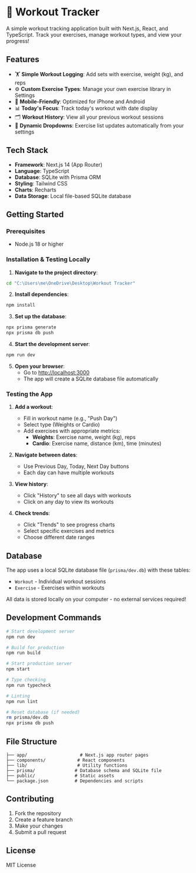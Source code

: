 # 💪 Workout Tracker

A simple workout tracking application built with Next.js, React, and TypeScript. Track your exercises, manage workout types, and view your progress!

## Features

- 🏋️ **Simple Workout Logging**: Add sets with exercise, weight (kg), and reps
- ⚙️ **Custom Exercise Types**: Manage your own exercise library in Settings
- 📱 **Mobile-Friendly**: Optimized for iPhone and Android
- 📊 **Today's Focus**: Track today's workout with date display
- 🗂️ **Workout History**: View all your previous workout sessions
- 🔄 **Dynamic Dropdowns**: Exercise list updates automatically from your settings

## Tech Stack

- **Framework**: Next.js 14 (App Router)
- **Language**: TypeScript
- **Database**: SQLite with Prisma ORM
- **Styling**: Tailwind CSS
- **Charts**: Recharts
- **Data Storage**: Local file-based SQLite database

## Getting Started

### Prerequisites

- Node.js 18 or higher

### Installation & Testing Locally

1. **Navigate to the project directory**:
```bash
cd "C:\Users\me\OneDrive\Desktop\Workout Tracker"
```

2. **Install dependencies**:
```bash
npm install
```

3. **Set up the database**:
```bash
npx prisma generate
npx prisma db push
```

4. **Start the development server**:
```bash
npm run dev
```

5. **Open your browser**:
   - Go to [http://localhost:3000](http://localhost:3000)
   - The app will create a SQLite database file automatically

### Testing the App

1. **Add a workout**:
   - Fill in workout name (e.g., "Push Day")
   - Select type (Weights or Cardio)
   - Add exercises with appropriate metrics:
     - **Weights**: Exercise name, weight (kg), reps
     - **Cardio**: Exercise name, distance (km), time (minutes)

2. **Navigate between dates**:
   - Use Previous Day, Today, Next Day buttons
   - Each day can have multiple workouts

3. **View history**:
   - Click "History" to see all days with workouts
   - Click on any day to view its workouts

4. **Check trends**:
   - Click "Trends" to see progress charts
   - Select specific exercises and metrics
   - Choose different date ranges

## Database

The app uses a local SQLite database file (`prisma/dev.db`) with these tables:
- `Workout` - Individual workout sessions
- `Exercise` - Exercises within workouts

All data is stored locally on your computer - no external services required!

## Development Commands

```bash
# Start development server
npm run dev

# Build for production
npm run build

# Start production server
npm start

# Type checking
npm run typecheck

# Linting
npm run lint

# Reset database (if needed)
rm prisma/dev.db
npx prisma db push
```

## File Structure

```
├── app/                    # Next.js app router pages
├── components/            # React components
├── lib/                   # Utility functions
├── prisma/               # Database schema and SQLite file
├── public/               # Static assets
└── package.json          # Dependencies and scripts
```

## Contributing

1. Fork the repository
2. Create a feature branch
3. Make your changes
4. Submit a pull request

## License

MIT License